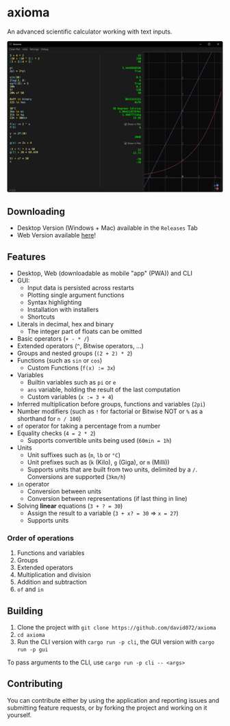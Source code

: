 # axioma

An advanced scientific calculator working with text inputs.

![Image](/media/thumbnail.png)

## Downloading

- Desktop Version (Windows + Mac) available in the `Releases` Tab
- Web Version available [here](https://david072.github.io/axioma)!

## Features

- Desktop, Web (downloadable as mobile "app" (PWA)) and CLI
- GUI:
    - Input data is persisted across restarts
    - Plotting single argument functions
    - Syntax highlighting
    - Installation with installers
    - Shortcuts
- Literals in decimal, hex and binary
    - The integer part of floats can be omitted
- Basic operators (`+ - * /`)
- Extended operators (`^`, Bitwise operators, ...)
- Groups and nested groups (`(2 + 2) * 2`)
- Functions (such as `sin` or `cos`)
    - Custom Functions (`f(x) := 3x`)
- Variables
    - Builtin variables such as `pi` or `e`
    - `ans` variable, holding the result of the last computation
    - Custom variables (`x := 3 + 4`)
- Inferred multiplication before groups, functions and variables (`2pi`)
- Number modifiers (such as `!` for factorial or Bitwise NOT or `%` as a shorthand for `n / 100`)
- `of` operator for taking a percentage from a number
- Equality checks (`4 = 2 * 2`)
    - Supports convertible units being used (`60min = 1h`)
- Units
    - Unit suffixes such as (`m`, `lb` or `°C`)
    - Unit prefixes such as (`k` (Kilo), `g` (Giga), or `m` (Milli))
    - Supports units that are built from two units, delimited by a `/`. Conversions are supported (`3km/h`)
- `in` operator
    - Conversion between units
    - Conversion between representations (if last thing in line)
- Solving **linear** equations (`3 + ? = 30`)
    - Assign the result to a variable (`3 + x? = 30` => `x = 27`)
    - Supports units

### Order of operations

1. Functions and variables
2. Groups
3. Extended operators
4. Multiplication and division
5. Addition and subtraction
6. `of` and `in`

## Building

1. Clone the project with `git clone https://github.com/david072/axioma`
2. `cd axioma`
3. Run the CLI version with `cargo run -p cli`, the GUI version with `cargo run -p gui`

To pass arguments to the CLI, use `cargo run -p cli -- <args>`

## Contributing

You can contribute either by using the application and reporting issues and submitting feature requests,
or by forking the project and working on it yourself.
